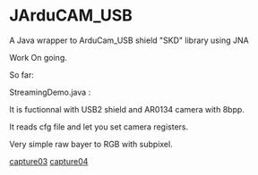 # JArduCAM_USB
A Java wrapper to ArduCam_USB shield "SKD" library using JNA

Work On going.

So far:

StreamingDemo.java :

It is fuctionnal with USB2 shield and AR0134 camera with 8bpp.

It reads cfg file and let you set camera registers.

Very simple raw bayer to RGB with subpixel.

[capture03](https://github.com/pierre-muth/JArduCAM_USB/blob/master/pictures/Capture03.PNG)
[capture04](https://github.com/pierre-muth/JArduCAM_USB/blob/master/pictures/Capture04.PNG)
